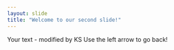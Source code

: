 ```yaml
---
layout: slide
title: "Welcome to our second slide!"
---
```

Your text - modified by KS
Use the left arrow to go back!
